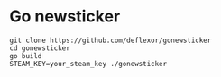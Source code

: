 # Go newsticker
```
git clone https://github.com/deflexor/gonewsticker
cd gonewsticker
go build
STEAM_KEY=your_steam_key ./gonewsticker
```
